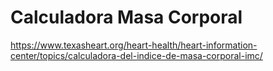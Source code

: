 # Calculadora Masa Corporal
https://www.texasheart.org/heart-health/heart-information-center/topics/calculadora-del-indice-de-masa-corporal-imc/
